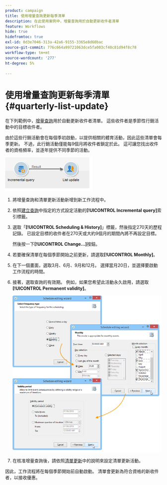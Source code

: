 ```yaml
---
product: campaign
title: 使用增量查詢更新每季清單
description: 在此使用案例中，增量查詢用於自動更新收件者清單
feature: Workflows
hide: true
hidefromtoc: true
exl-id: 0d3e7046-313a-42a6-9155-3365e8d60bac
source-git-commit: 776c664a99721063dce5fa003cf40c81d94f8c78
workflow-type: tm+mt
source-wordcount: '277'
ht-degree: 5%

---
```


# 使用增量查詢更新每季清單 {#quarterly-list-update}



在下列範例中，[增量查詢](incremental-query.md)用於自動更新收件者清單。 這些收件者是季節性行銷活動中的目標收件者。

由於這些行銷活動會在每個季初啟動，以提供相關的體育活動，因此這些清單會每季更新。 不過，此行銷活動僅能每9個月將收件者鎖定於此。 這可讓您找出收件者的資格頻率，並逐年提供不同季節的活動。

![](assets/incremental_query_example.png)

1. 將增量查詢和清單更新活動新增到新工作流程中。
1. 依照[建立查詢](query.md#creating-a-query)中指定的方式設定活動的&#x200B;**[!UICONTROL Incremental query]**&#x200B;索引標籤。
1. 選取「**[!UICONTROL Scheduling & History]**」標籤，然後指定270天的歷程記錄。 已設定目標的收件者在270天或大約9個月的期間內將不再設定目標。

   然後按一下&#x200B;**[!UICONTROL Change...]**&#x200B;按鈕。

1. 若要確保清單在每個季節開始之前更新，請選取&#x200B;**[!UICONTROL Monthly]**。
1. 在下一個畫面，選取3月、6月、9月和12月。 選擇當月20日，並選擇要啟動工作流程的時間。
1. 接著，選取查詢的有效期。 例如，如果您希望此活動永久啟用，請選取&#x200B;**[!UICONTROL Permanent validity]**。

   ![](assets/incremental_query_example_2.png)

1. 在核准增量查詢後，請依照[清單更新](list-update.md)中的說明來設定清單更新活動。

因此，工作流程將在每個季節開始前自動啟動。 清單會更新為符合資格的新收件者，以接收優惠。
